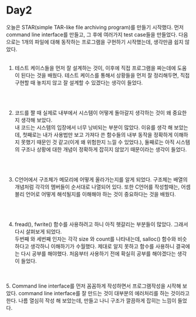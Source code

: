 # Day2  
오늘은 STAR(simple TAR-like file archiving program)를 만들기 시작했다. 먼저 command line interface를 만들고, 그 후에 여러가지 test case들을 만들었다. 다음으로는 1개의 파일에 대해 동작하는 프로그램을 구현하기 시작했는데, 생각만큼 쉽지 않았다.
<br>
<br>

1. 테스트 케이스들을 먼저 잘 설계하는 것이, 이후에 직접 프로그램을 짜는데에 도움이 된다는 것을 배웠다.  테스트 케이스를 통해서 상황들을 먼저 잘 정리해두면, 직접 구현할 때 놓치지 않고 잘 설계할 수 있겠다는 생각이 들었다.
<br>
<br>

2. 코드를 짤 때 실제로 내부에서 시스템이 어떻게 돌아갈지 생각하는 것이 왜 중요한지 생각해 보았다.  
내 코드는 시스템의 입장에서 너무 낭비되는 부분이 많았다. 이유를 생각 해 보았는데, 첫째로는 내가 사용법만 보고 가져다 쓴 함수들의 내부 동작을 정확하게 이해하지 못했기 때문인 것 같고(이게 왜 위험한지 느낄 수 있었다.), 둘째로는 아직 시스템의 구조나 상황에 대한 개념이 정확하게 잡히지 않았기 때문이라는 생각이 들었다. 
<br>
<br>

3. C언어에서 구조체가 메모리에 어떻게 올라가는지를 알게 되었다.  구조체는 배열의 개념처럼 각각의 멤버들이 순서대로 나열되어 있다.  또한 C언어를 작성할때는, 어셈블리 언어로 어떻게 해석될지를 이해해야 하는 것이 중요하다는 것을 배웠다.
<br>
<br>

4. fread(), fwrite() 함수를 사용하려고 하니 아직 헷갈리는 부분들이 많았다. 그래서 다시 살펴보게 되었다.  
두번째 와 세번째 인자는 각각 size 와 count를 나타내는데, salloc() 함수와 비슷하다고 생각하니 이해하기가 수월했다.  제대로 알지 못하고 함수를 사용하니 결국에는 다시 공부를 해야했다. 처음부터 사용하기 전에 확실히 공부를 해야겠다는 생각이 들었다. 
<br>
<br>
5. Command line interface를 먼저 꼼꼼하게 작성하면서 프로그램작성을 시작해 보았다. command line interface를 잘 만드는 것이 대부분의 에러처리를 하는 것이라고 한다. 나름 열심히 작성 해 보았는데, 만들고 나니 구조가 깔끔하게 잡히는 느낌이 들었다. 